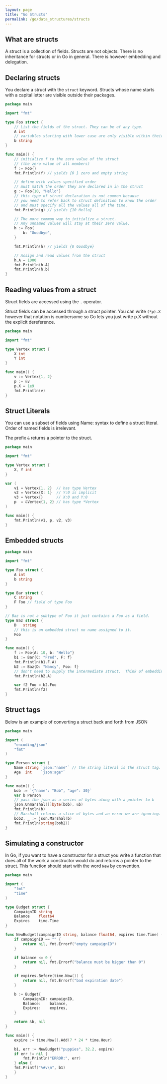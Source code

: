 ```yaml
---
layout: page
title: "Go Structs"
permalink: /go/data_structures/structs
---
```


## What are structs

[comment]: <> (TODO: Revisit this and write a better worded easier to follow definition.)

A struct is a collection of fields.  Structs are not objects.  There is no inheritance for structs or in Go in general.  There is however embedding and delegation.  

## Declaring structs

You declare a struct with the `struct` keyword.  Structs whose name starts with a capital letter are visible outside their packages.

```go
package main

import "fmt"

type Foo struct {
    // List the fields of the struct. They can be of any type. 
    A int   
    // variables starting with lower case are only visible within their packages. 
    b string
}

func main() {
    // initialize f to the zero value of the struct 
    // (the zero value of all members)
    f := Foo{}
    fmt.Println(f) // yields {0 } zero and empty string

    // define with values specified order 
    // must match the order they are declared in in the struct
    g := Foo{10, "Hello"} 
    // this type of struct declaration is not common because 
    // you need to refer back to struct definition to know the order
    // and must specify all the values all of the time.
    fmt.Println(g) // yields {10 Hello}

    // The more common way to initialize a struct.
    // Any unnamed values will stay at their zero value.
    h := Foo{
        b: "Goodbye",
    }

    fmt.Println(h) // yields {0 Goodbye}

    // Assign and read values from the struct
    h.A = 1000
    fmt.Println(h.A)
    fmt.Println(h.b)
}
```

## Reading values from a struct

Struct fields are accessed using the `.` operator.

Struct fields can be accessed through a struct pointer.  You can write `(*p).X` however that notation is cumbersome so Go lets you just write p.X without the explicit dereference.

```go
package main

import "fmt"

type Vertex struct {
    X int
    Y int
}

func main() {
    v := Vertex{1, 2}
    p := &v
    p.X = 1e9
    fmt.Println(v)
}
```

## Struct Literals

You can use a subset of fields using Name: syntax to define a struct literal.  Order of named fields is irrelevant.

The prefix `&` returns a pointer to the struct.

```go
package main

import "fmt"

type Vertex struct {
    X, Y int
}

var (
    v1 = Vertex{1, 2}  // has type Vertex
    v2 = Vertex{X: 1}  // Y:0 is implicit
    v3 = Vertex{}      // X:0 and Y:0
    p  = &Vertex{1, 2} // has type *Vertex
)

func main() {
    fmt.Println(v1, p, v2, v3)
}
```

## Embedded structs

```go
package main

import "fmt"

type Foo struct {
    A int
    b string
}

type Bar struct {
    C string
    F Foo // field of type Foo
}

// Baz is not a subtype of Foo it just contains a Foo as a field.
type Baz struct {
    D   string
    // this is an embedded struct no name assigned to it.
    Foo 
}

func main() {
    f := Foo{A: 10, b: "Hello"}
    b1 := Bar{C: "Fred", F: f}
    fmt.Println(b1.F.A)
    b2 := Baz{D: "Nancy", Foo: f}
    // don't need to supply the intermediate struct.  Think of embedding an address for example.
    fmt.Println(b2.A) 

    var f2 Foo = b2.Foo
    fmt.Println(f2)
}
```

[comment]: <> (TODO: I think I need to move methods to their own section away from structs)


## Struct tags

[comment]: <> (TODO: Need to flesh out the struct tag thing)

Below is an example of converting a struct back and forth from JSON

```go
package main

import (
    "encoding/json"
    "fmt"
)

type Person struct {
    Name string `json:"name"` // the string literal is the struct tag.
    Age  int    `json:age"`
}

func main() {
    bob := `{"name": "Bob", "age": 30}`
    var b Person
    // pass the json as a series of bytes along with a pointer to b
    json.Unmarshal([]byte(bob), &b)
    fmt.Println(b)
    // Marshall returns a slice of bytes and an error we are ignoring.
    bob2, _ := json.Marshal(b) 
    fmt.Println(string(bob2))
}
```

## Simulating a constructor

In Go, if you want to have a constructor for a struct you write a function that does all of the work a constructor would do and returns a pointer to the struct.  This function should start with the word `New` by convention.

```go
package main

import (
    "fmt"
    "time"
)

type Budget struct {
    CampaignID string
    Balance    float64
    Expires    time.Time
}

func NewBudget(campaignID string, balance float64, expires time.Time) (*Budget, error) {
    if campaignID == "" {
        return nil, fmt.Errorf("empty campaignID")
    }

    if balance <= 0 {
        return nil, fmt.Errorf("balance must be bigger than 0")
    }

    if expires.Before(time.Now()) {
        return nil, fmt.Errorf("bad expiration date")
    }

    b := Budget{
        CampaignID: campaignID,
        Balance:    balance,
        Expires:    expires,
    }

    return &b, nil
}

func main() {
    expire := time.Now().Add(7 * 24 * time.Hour)

    b1, err := NewBudget("puppies", 32.2, expire)
    if err != nil {
        fmt.Println("ERROR:", err)
    } else {
    fmt.Printf("%#v\n", b1)
    }
}
```
